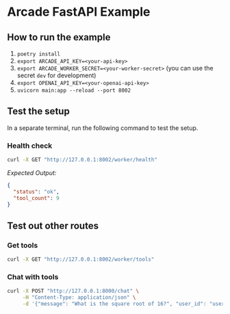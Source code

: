 # Arcade FastAPI Example

## How to run the example

1. `poetry install`
2. `export ARCADE_API_KEY=<your-api-key>`
3. `export ARCADE_WORKER_SECRET=<your-worker-secret>` (you can use the secret `dev` for development)
4. `export OPENAI_API_KEY=<your-openai-api-key>`
5. `uvicorn main:app --reload --port 8002`

## Test the setup
In a separate terminal, run the following command to test the setup.

### Health check
```bash
curl -X GET "http://127.0.0.1:8002/worker/health"
```
*Expected Output:*
```json
{
  "status": "ok",
  "tool_count": 9
}
```

## Test out other routes
### Get tools
```bash
curl -X GET "http://127.0.0.1:8002/worker/tools"
```

### Chat with tools
```bash
curl -X POST "http://127.0.0.1:8000/chat" \
     -H "Content-Type: application/json" \
     -d '{"message": "What is the square root of 16?", "user_id": "user@example.com"}'
```
